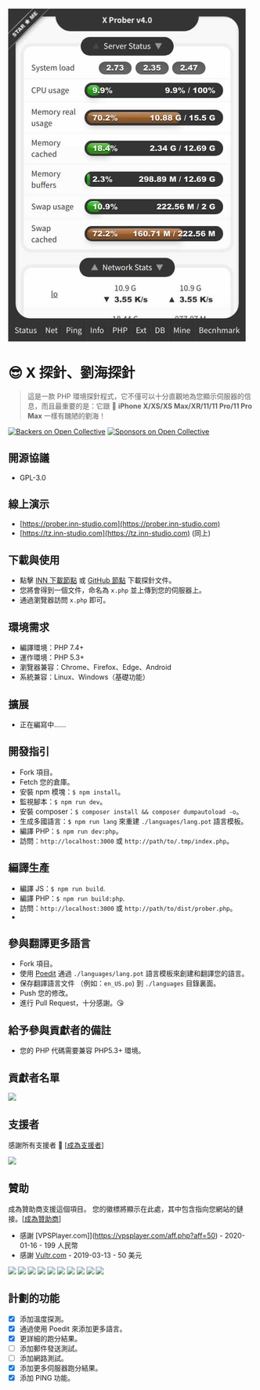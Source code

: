 [![X Prober preview](screenshot.jpg)](screenshot.jpg)

# 😎 X 探針、劉海探針

> 這是一款 PHP 環境探針程式，它不僅可以十分直觀地為您顯示伺服器的信息，而且最重要的是：它跟 📱 **iPhone X/XS/XS Max/XR/11/11 Pro/11 Pro Max** 一樣有醜陋的劉海！

[![Backers on Open Collective](https://opencollective.com/x-prober/backers/badge.svg)](#backers)
[![Sponsors on Open Collective](https://opencollective.com/x-prober/sponsors/badge.svg)](#sponsors)

## 開源協議

- GPL-3.0

## 線上演示

- [https://prober.inn-studio.com](https://prober.inn-studio.com)
- [https://tz.inn-studio.com](https://tz.inn-studio.com) (同上)

## 下載與使用

- 點擊 [INN 下載節點](https://api.inn-studio.com/download?id=xprober) 或 [GitHub 節點](https://github.com/kmvan/x-prober/raw/master/dist/prober.php) 下載探針文件。
- 您將會得到一個文件，命名為 `x.php` 並上傳到您的伺服器上。
- 通過瀏覽器訪問 `x.php` 即可。

## 環境需求

- 編譯環境：PHP 7.4+
- 運作環境：PHP 5.3+
- 瀏覽器兼容：Chrome、Firefox、Edge、Android
- 系統兼容：Linux、Windows（基礎功能）

## 擴展

- 正在編寫中……

## 開發指引

- Fork 項目。
- Fetch 您的倉庫。
- 安裝 npm 模塊：`$ npm install`。
- 監視腳本：`$ npm run dev`。
- 安裝 composer：`$ composer install && composer dumpautoload -o`。
- 生成多國語言：`$ npm run lang` 來重建 `./languages/lang.pot` 語言模板。
- 編譯 PHP：`$ npm run dev:php`。
- 訪問：`http://localhost:3000` 或 `http://path/to/.tmp/index.php`。

## 編譯生產

- 編譯 JS：`$ npm run build`.
- 編譯 PHP：`$ npm run build:php`.
- 訪問：`http://localhost:3000` 或 `http://path/to/dist/prober.php`。
-

## 參與翻譯更多語言

- Fork 項目。
- 使用 [Poedit](https://poedit.net/) 通過 `./languages/lang.pot` 語言模板來創建和翻譯您的語言。
- 保存翻譯語言文件 （例如：`en_US.po`) 到 `./languages` 目錄裏面。
- Push 您的修改。
- 進行 Pull Request，十分感謝。😘

## 給予參與貢獻者的備註

- 您的 PHP 代碼需要兼容 PHP5.3+ 環境。

## 貢獻者名單

<a href="https://github.com/kmvan/x-prober/graphs/contributors"><img src="https://opencollective.com/x-prober/contributors.svg?width=890&button=false" /></a>

## 支援者

感謝所有支援者 🙏 [[成為支援者](https://opencollective.com/x-prober#backer)]

<a href="https://opencollective.com/x-prober#backers" target="_blank"><img src="https://opencollective.com/x-prober/backers.svg?width=890"></a>

## 贊助

成為贊助商支援這個項目。 您的徽標將顯示在此處，其中包含指向您網站的鏈接。[[成為贊助商](https://opencollective.com/x-prober#sponsor)]

- 感謝 [VPSPlayer.com]](https://vpsplayer.com/aff.php?aff=50) - 2020-01-16 - 199 人民幣
- 感謝 [Vultr.com](https://www.vultr.com/?ref=7256513) - 2019-03-13 - 50 美元

<a href="https://opencollective.com/x-prober/sponsor/0/website" target="_blank"><img src="https://opencollective.com/x-prober/sponsor/0/avatar.svg"></a>
<a href="https://opencollective.com/x-prober/sponsor/1/website" target="_blank"><img src="https://opencollective.com/x-prober/sponsor/1/avatar.svg"></a>
<a href="https://opencollective.com/x-prober/sponsor/2/website" target="_blank"><img src="https://opencollective.com/x-prober/sponsor/2/avatar.svg"></a>
<a href="https://opencollective.com/x-prober/sponsor/3/website" target="_blank"><img src="https://opencollective.com/x-prober/sponsor/3/avatar.svg"></a>
<a href="https://opencollective.com/x-prober/sponsor/4/website" target="_blank"><img src="https://opencollective.com/x-prober/sponsor/4/avatar.svg"></a>
<a href="https://opencollective.com/x-prober/sponsor/5/website" target="_blank"><img src="https://opencollective.com/x-prober/sponsor/5/avatar.svg"></a>
<a href="https://opencollective.com/x-prober/sponsor/6/website" target="_blank"><img src="https://opencollective.com/x-prober/sponsor/6/avatar.svg"></a>
<a href="https://opencollective.com/x-prober/sponsor/7/website" target="_blank"><img src="https://opencollective.com/x-prober/sponsor/7/avatar.svg"></a>
<a href="https://opencollective.com/x-prober/sponsor/8/website" target="_blank"><img src="https://opencollective.com/x-prober/sponsor/8/avatar.svg"></a>
<a href="https://opencollective.com/x-prober/sponsor/9/website" target="_blank"><img src="https://opencollective.com/x-prober/sponsor/9/avatar.svg"></a>

## 計劃的功能

- [x] 添加溫度探測。
- [x] 通過使用 Poedit 來添加更多語言。
- [x] 更詳細的跑分結果。
- [ ] 添加郵件發送測試。
- [ ] 添加網路測試。
- [x] 添加更多伺服器跑分結果。
- [x] 添加 PING 功能。
